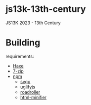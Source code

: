 # js13k-13th-century
JS13K 2023 - 13th Century


# Building
requirements:
- [Haxe](https://haxe.org/)
- [7-zip](https://www.7-zip.org/)
- [npm](https://www.npmjs.com/)
	- [svgo](https://www.npmjs.com/package/svgo)
	- [uglifyjs](https://www.npmjs.com/package/uglify-js)
	- [roadroller](https://www.npmjs.com/package/roadroller)
	- [html-minifier](https://www.npmjs.com/package/html-minifier)
